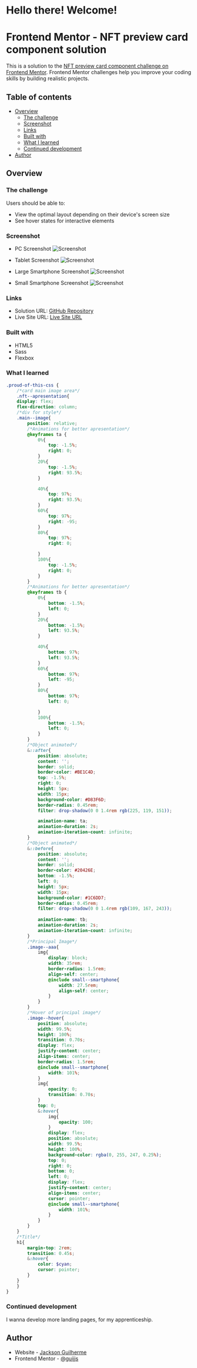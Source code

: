 <h1>Hello there! Welcome!</h1>

# Frontend Mentor - NFT preview card component solution

This is a solution to the [NFT preview card component challenge on Frontend Mentor](https://www.frontendmentor.io/challenges/nft-preview-card-component-SbdUL_w0U). Frontend Mentor challenges help you improve your coding skills by building realistic projects. 

## Table of contents

- [Overview](#overview)
  - [The challenge](#the-challenge)
  - [Screenshot](#screenshot)
  - [Links](#links)
  - [Built with](#built-with)
  - [What I learned](#what-i-learned)
  - [Continued development](#continued-development)
- [Author](#author)


## Overview

### The challenge

Users should be able to:

- View the optimal layout depending on their device's screen size
- See hover states for interactive elements

### Screenshot
- PC Screenshot
![Screenshot](media/Screenshot.png)

- Tablet Screenshot
![Screenshot](media/Tablet.png)

- Large Smartphone Screenshot
![Screenshot](media/LargeSmartphone.png)

- Small Smartphone Screenshot
![Screenshot](media/SmallSmartphone)



### Links

- Solution URL: [GitHub Repository](https://github.com/guijjs/NFT-Preview)
- Live Site URL: [Live Site URL](https://guijjs.github.io/NFT-Preview/)

### Built with

- HTML5
- Sass
- Flexbox

### What I learned

```scss
.proud-of-this-css {
    /*card main image area*/
    .nft--apresentation{
    display: flex;
    flex-direction: column;
    /*div for style*/
    .main--image{
        position: relative;
        /*Animations for better apresentation*/
        @keyframes ta {
            0%{
                top: -1.5%;
                right: 0;
            }
            20%{
                top: -1.5%;
                right: 93.5%;
            }

            40%{
                top: 97%;
                right: 93.5%;
            }
            60%{
                top: 97%;
                right: -95;
            }
            80%{
                top: 97%;
                right: 0;

            }
            100%{
                top: -1.5%;
                right: 0;
            }
        }
        /*Animations for better apresentation*/
        @keyframes tb {
            0%{
                bottom: -1.5%;
                left: 0;
            }
            20%{
                bottom: -1.5%;
                left: 93.5%;
            }

            40%{
                bottom: 97%;
                left: 93.5%;
            }
            60%{
                bottom: 97%;
                left: -95;
            }
            80%{
                bottom: 97%;
                left: 0;

            }
            100%{
                bottom: -1.5%;
                left: 0;
            }
        }
        /*Object animated*/
        &::after{
            position: absolute;
            content: '';
            border: solid;
            border-color: #BE1C4D;
            top: -1.5%;
            right: 0;
            height: 5px;
            width: 15px;
            background-color: #D83F6D;
            border-radius: 0.45rem;
            filter: drop-shadow(0 0 1.4rem rgb(225, 119, 151));

            animation-name: ta;
            animation-duration: 2s;
            animation-iteration-count: infinite;
        }
        /*Object animated*/
        &::before{
            position: absolute;
            content: '';
            border: solid;
            border-color: #20426E;
            bottom: -1.5%;
            left: 0;
            height: 5px;
            width: 15px;
            background-color: #1C6DD7;
            border-radius: 0.45rem;
            filter: drop-shadow(0 0 1.4rem rgb(109, 167, 243));
            
            animation-name: tb;
            animation-duration: 2s;
            animation-iteration-count: infinite;
        }
        /*Principal Image*/
        .image--aaa{
            img{
                display: block;
                width: 35rem;
                border-radius: 1.5rem;
                align-self: center;
                @include small--smartphone{
                    width: 27.5rem;
                    align-self: center;
                }
            }
        }
        /*Hover of principal image*/
        .image--hover{
            position: absolute;
            width: 99.5%;
            height: 100%;
            transition: 0.70s;
            display: flex;
            justify-content: center;
            align-items: center;
            border-radius: 1.5rem;
            @include small--smartphone{
                width: 101%;
            }
            img{
                opacity: 0;
                transition: 0.70s;
            }
            top: 0;
            &:hover{
                img{
                    opacity: 100;
                }
                display: flex;
                position: absolute;
                width: 99.5%;
                height: 100%;
                background-color: rgba(0, 255, 247, 0.25%);
                top: 0;
                right: 0;
                bottom: 0;
                left: 0;
                display: flex;
                justify-content: center;
                align-items: center;
                cursor: pointer;
                @include small--smartphone{
                    width: 101%;
                }
            }
        }
    }
    /*Title*/
    h1{
        margin-top: 2rem;
        transition: 0.45s;
        &:hover{
            color: $cyan;
            cursor: pointer;
        }
    }
    }
}
```

### Continued development

I wanna develop more landing pages, for my apprenticeship.

## Author

- Website - [Jackson Guilherme](https://github.com/guijjs)
- Frontend Mentor - [@guijjs](https://www.frontendmentor.io/profile/guijjs)
